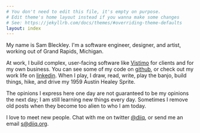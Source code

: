 ```yaml
---
# You don't need to edit this file, it's empty on purpose.
# Edit theme's home layout instead if you wanna make some changes
# See: https://jekyllrb.com/docs/themes/#overriding-theme-defaults
layout: index
---
```


My name is Sam Bleckley. I'm a software engineer, designer, and artist, working out of Grand Rapids, Michigan. 

At work, I build complex, user-facing software like [Vistimo](https://www.vistimo.com) for clients and for my own business. You can see some of my code on [github](https://github.com/diiq), or check out my work life on [linkedin](https://www.linkedin.com/in/sam-bleckley/). When I play, I draw, read, write, play the banjo, build things, hike, and drive my 1959 Austin Healey Sprite.

The opinions I express here one day are not guaranteed to be my opinions the next day; I am still learning new things every day. Sometimes I remove old posts when they become too alien to who I am today.

I love to meet new people. Chat with me on twitter [@diiq](https://twitter.com/diiq), or send me an email [s@diiq.org](mailto:s@diiq.org). 